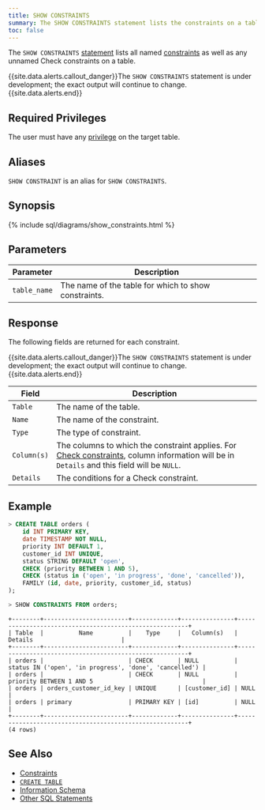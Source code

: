 ```yaml
---
title: SHOW CONSTRAINTS
summary: The SHOW CONSTRAINTS statement lists the constraints on a table.
toc: false
---
```


The `SHOW CONSTRAINTS` [statement](sql-statements.html) lists all named [constraints](constraints.html) as well as any unnamed Check constraints on a table.

{{site.data.alerts.callout_danger}}The <code>SHOW CONSTRAINTS</code> statement is under development; the exact output will continue to change.{{site.data.alerts.end}}

<div id="toc"></div>

## Required Privileges

The user must have any [privilege](privileges.html) on the target table.

## Aliases

`SHOW CONSTRAINT` is an alias for `SHOW CONSTRAINTS`.

## Synopsis

{% include sql/diagrams/show_constraints.html %}

## Parameters

Parameter | Description
----------|------------
`table_name` | The name of the table for which to show constraints.

## Response

The following fields are returned for each constraint. 

{{site.data.alerts.callout_danger}}The <code>SHOW CONSTRAINTS</code> statement is under development; the exact output will continue to change.{{site.data.alerts.end}}

Field | Description
------|------------
`Table` | The name of the table.
`Name` | The name of the constraint.
`Type` | The type of constraint.
`Column(s)` | The columns to which the constraint applies. For [Check constraints](check.html), column information will be in `Details` and this field will be `NULL`.
`Details` | The conditions for a Check constraint.

## Example

~~~ sql
> CREATE TABLE orders (
    id INT PRIMARY KEY,
    date TIMESTAMP NOT NULL,
    priority INT DEFAULT 1,
    customer_id INT UNIQUE,
    status STRING DEFAULT 'open',
    CHECK (priority BETWEEN 1 AND 5),
    CHECK (status in ('open', 'in progress', 'done', 'cancelled')),
    FAMILY (id, date, priority, customer_id, status)
);

> SHOW CONSTRAINTS FROM orders;
~~~
~~~
+--------+------------------------+-------------+---------------+--------------------------------------------------------+
| Table  |          Name          |    Type     |   Column(s)   |                        Details                         |
+--------+------------------------+-------------+---------------+--------------------------------------------------------+
| orders |                        | CHECK       | NULL          | status IN ('open', 'in progress', 'done', 'cancelled') |
| orders |                        | CHECK       | NULL          | priority BETWEEN 1 AND 5                               |
| orders | orders_customer_id_key | UNIQUE      | [customer_id] | NULL                                                   |
| orders | primary                | PRIMARY KEY | [id]          | NULL                                                   |
+--------+------------------------+-------------+---------------+--------------------------------------------------------+
(4 rows)
~~~

## See Also

- [Constraints](constraints.html)
- [`CREATE TABLE`](create-table.html)
- [Information Schema](information-schema.html)
- [Other SQL Statements](sql-statements.html)
